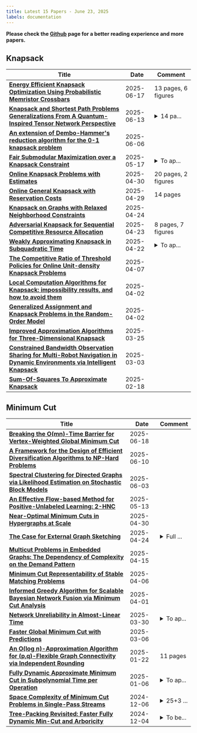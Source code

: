 ```yaml
---
title: Latest 15 Papers - June 23, 2025
labels: documentation
---
```

**Please check the [Github](https://github.com/zezhishao/MTS_Daily_ArXiv) page for a better reading experience and more papers.**

## Knapsack
| **Title** | **Date** | **Comment** |
| --- | --- | --- |
| **[Energy Efficient Knapsack Optimization Using Probabilistic Memristor Crossbars](http://arxiv.org/abs/2407.04332v2)** | 2025-06-17 | 13 pages, 6 figures |
| **[Knapsack and Shortest Path Problems Generalizations From A Quantum-Inspired Tensor Network Perspective](http://arxiv.org/abs/2506.11711v1)** | 2025-06-13 | <details><summary>14 pa...</summary><p>14 pages, 14 figures, extended version of the presented and published at the 1st International Conference on Quantum Software (IQSOFT)</p></details> |
| **[An extension of Dembo-Hammer's reduction algorithm for the 0-1 knapsack problem](http://arxiv.org/abs/2506.06138v1)** | 2025-06-06 |  |
| **[Fair Submodular Maximization over a Knapsack Constraint](http://arxiv.org/abs/2505.12126v1)** | 2025-05-17 | <details><summary>To ap...</summary><p>To appear in IJCAI 2025</p></details> |
| **[Online Knapsack Problems with Estimates](http://arxiv.org/abs/2504.21750v1)** | 2025-04-30 | 20 pages, 2 figures |
| **[Online General Knapsack with Reservation Costs](http://arxiv.org/abs/2504.20855v1)** | 2025-04-29 | 14 pages |
| **[Knapsack on Graphs with Relaxed Neighborhood Constraints](http://arxiv.org/abs/2504.17297v1)** | 2025-04-24 |  |
| **[Adversarial Knapsack for Sequential Competitive Resource Allocation](http://arxiv.org/abs/2504.16752v1)** | 2025-04-23 | 8 pages, 7 figures |
| **[Weakly Approximating Knapsack in Subquadratic Time](http://arxiv.org/abs/2504.15001v2)** | 2025-04-22 | <details><summary>To ap...</summary><p>To appear in ICALP2025</p></details> |
| **[The Competitive Ratio of Threshold Policies for Online Unit-density Knapsack Problems](http://arxiv.org/abs/1907.08735v4)** | 2025-04-07 |  |
| **[Local Computation Algorithms for Knapsack: impossibility results, and how to avoid them](http://arxiv.org/abs/2504.01543v1)** | 2025-04-02 |  |
| **[Generalized Assignment and Knapsack Problems in the Random-Order Model](http://arxiv.org/abs/2504.01486v1)** | 2025-04-02 |  |
| **[Improved Approximation Algorithms for Three-Dimensional Knapsack](http://arxiv.org/abs/2503.19365v1)** | 2025-03-25 |  |
| **[Constrained Bandwidth Observation Sharing for Multi-Robot Navigation in Dynamic Environments via Intelligent Knapsack](http://arxiv.org/abs/2409.09975v2)** | 2025-03-03 |  |
| **[Sum-Of-Squares To Approximate Knapsack](http://arxiv.org/abs/2502.13292v1)** | 2025-02-18 |  |

## Minimum Cut
| **Title** | **Date** | **Comment** |
| --- | --- | --- |
| **[Breaking the O(mn)-Time Barrier for Vertex-Weighted Global Minimum Cut](http://arxiv.org/abs/2506.11926v2)** | 2025-06-18 |  |
| **[A Framework for the Design of Efficient Diversification Algorithms to NP-Hard Problems](http://arxiv.org/abs/2501.12261v4)** | 2025-06-10 |  |
| **[Spectral Clustering for Directed Graphs via Likelihood Estimation on Stochastic Block Models](http://arxiv.org/abs/2403.19516v2)** | 2025-06-03 |  |
| **[An Effective Flow-based Method for Positive-Unlabeled Learning: 2-HNC](http://arxiv.org/abs/2505.08212v1)** | 2025-05-13 |  |
| **[Near-Optimal Minimum Cuts in Hypergraphs at Scale](http://arxiv.org/abs/2504.19842v2)** | 2025-04-30 |  |
| **[The Case for External Graph Sketching](http://arxiv.org/abs/2504.17563v1)** | 2025-04-24 | <details><summary>Full ...</summary><p>Full version for paper to appear in ACDA proceedings</p></details> |
| **[Multicut Problems in Embedded Graphs: The Dependency of Complexity on the Demand Pattern](http://arxiv.org/abs/2312.11086v2)** | 2025-04-15 |  |
| **[Minimum Cut Representability of Stable Matching Problems](http://arxiv.org/abs/2504.04577v1)** | 2025-04-06 |  |
| **[Informed Greedy Algorithm for Scalable Bayesian Network Fusion via Minimum Cut Analysis](http://arxiv.org/abs/2504.00467v1)** | 2025-04-01 |  |
| **[Network Unreliability in Almost-Linear Time](http://arxiv.org/abs/2503.23526v1)** | 2025-03-30 | <details><summary>To ap...</summary><p>To appear in STOC 2025</p></details> |
| **[Faster Global Minimum Cut with Predictions](http://arxiv.org/abs/2503.05004v1)** | 2025-03-06 |  |
| **[An O(log n)-Approximation Algorithm for (p,q)-Flexible Graph Connectivity via Independent Rounding](http://arxiv.org/abs/2501.12549v1)** | 2025-01-22 | 11 pages |
| **[Fully Dynamic Approximate Minimum Cut in Subpolynomial Time per Operation](http://arxiv.org/abs/2412.15069v2)** | 2025-01-06 | <details><summary>To ap...</summary><p>To appear at SODA2025</p></details> |
| **[Space Complexity of Minimum Cut Problems in Single-Pass Streams](http://arxiv.org/abs/2412.01143v2)** | 2024-12-06 | <details><summary>25+3 ...</summary><p>25+3 pages, 2 figures. Accepted to ITCS 2025. v2: minor updates to author information</p></details> |
| **[Tree-Packing Revisited: Faster Fully Dynamic Min-Cut and Arboricity](http://arxiv.org/abs/2405.09141v2)** | 2024-12-04 | <details><summary>To be...</summary><p>To be presented at SODA '25</p></details> |

